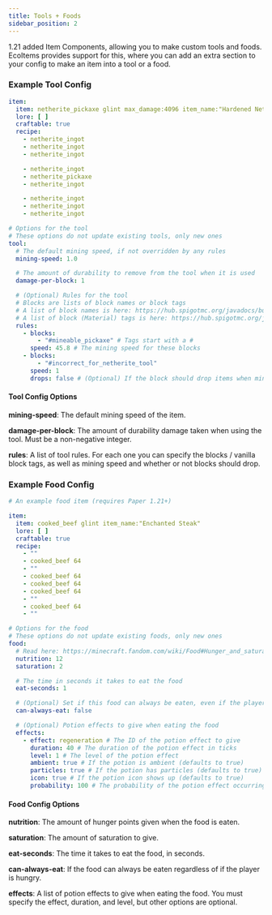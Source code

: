 ```yaml
---
title: Tools + Foods
sidebar_position: 2
---
```


1.21 added Item Components, allowing you to make custom tools and foods. EcoItems provides support for this, where you can add an extra section to your config to make an item into a tool or a food.

### Example Tool Config
```yaml
item:
  item: netherite_pickaxe glint max_damage:4096 item_name:"Hardened Netherite Pickaxe"
  lore: [ ]
  craftable: true
  recipe:
    - netherite_ingot
    - netherite_ingot
    - netherite_ingot

    - netherite_ingot
    - netherite_pickaxe
    - netherite_ingot

    - netherite_ingot
    - netherite_ingot
    - netherite_ingot

# Options for the tool
# These options do not update existing tools, only new ones
tool:
  # The default mining speed, if not overridden by any rules
  mining-speed: 1.0

  # The amount of durability to remove from the tool when it is used
  damage-per-block: 1

  # (Optional) Rules for the tool
  # Blocks are lists of block names or block tags
  # A list of block names is here: https://hub.spigotmc.org/javadocs/bukkit/org/bukkit/Material.html
  # A list of block (Material) tags is here: https://hub.spigotmc.org/javadocs/bukkit/org/bukkit/Tag.html
  rules:
    - blocks:
        - "#mineable_pickaxe" # Tags start with a #
      speed: 45.8 # The mining speed for these blocks
    - blocks:
        - "#incorrect_for_netherite_tool"
      speed: 1
      drops: false # (Optional) If the block should drop items when mined with this tool
```

#### Tool Config Options

**mining-speed**: The default mining speed of the item.

**damage-per-block**: The amount of durability damage taken when using the tool. Must be a non-negative integer.

**rules**: A list of tool rules. For each one you can specify the blocks / vanilla block tags, as well as mining speed and whether or not blocks should drop.

### Example Food Config
```yaml
# An example food item (requires Paper 1.21+)

item:
  item: cooked_beef glint item_name:"Enchanted Steak"
  lore: [ ]
  craftable: true
  recipe:
    - ""
    - cooked_beef 64
    - ""
    - cooked_beef 64
    - cooked_beef 64
    - cooked_beef 64
    - ""
    - cooked_beef 64
    - ""

# Options for the food
# These options do not update existing foods, only new ones
food:
  # Read here: https://minecraft.fandom.com/wiki/Food#Hunger_and_saturation
  nutrition: 12
  saturation: 2

  # The time in seconds it takes to eat the food
  eat-seconds: 1

  # (Optional) Set if this food can always be eaten, even if the player is not hungry
  can-always-eat: false

  # (Optional) Potion effects to give when eating the food
  effects:
    - effect: regeneration # The ID of the potion effect to give
      duration: 40 # The duration of the potion effect in ticks
      level: 1 # The level of the potion effect
      ambient: true # If the potion is ambient (defaults to true)
      particles: true # If the potion has particles (defaults to true)
      icon: true # If the potion icon shows up (defaults to true)
      probability: 100 # The probability of the potion effect occurring (defaults to 100)
```

#### Food Config Options

**nutrition**: The amount of hunger points given when the food is eaten.

**saturation**: The amount of saturation to give.

**eat-seconds**: The time it takes to eat the food, in seconds.

**can-always-eat**: If the food can always be eaten regardless of if the player is hungry.

**effects**: A list of potion effects to give when eating the food. You must specify the effect, duration, and level, but other options are optional.